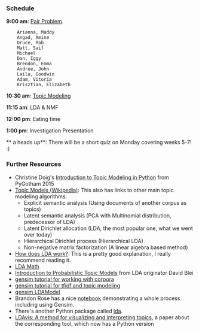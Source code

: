 ### Schedule

**9:00 am**: [Pair Problem](pair.md).

        Arianna, Maddy
        Angad, Amine
        Druce, Rob
        Matt, Saif
        Michael
        Dan, Iggy
        Brendon, Emma
        Andree, John
        Laila, Goodwin
        Adam, Vitoria
        Krisztian, Elizabeth

**10:30 am**: [Topic Modeling](Topic_Modeling.pdf)

**11:15 am**: LDA & NMF

**12:00 pm**: Eating time

**1:00 pm**: Investigation Presentation

** a heads up**: There will be a short quiz on Monday covering weeks 5-7! :)

### Further Resources

 * Christine Doig's [Introduction to Topic Modeling in Python](http://chdoig.github.io/pygotham-topic-modeling/) from PyGotham 2015
 * [Topic Models (Wikipedia)](http://en.wikipedia.org/wiki/Topic_model): This also has links to other main topic modeling algorithms:
     * Explicit semantic analysis (Using documents of another corpus as topics)
     * Latent semantic analysis  (PCA with Multinomial distribution, predecessor of LDA)
     * Latent Dirichlet allocation (LDA, the most popular one, what we went over today)
     * Hierarchical Dirichlet process (Hierarchical LDA)
     * Non-negative matrix factorization (A linear algebra based method)
 * [How does LDA work?](http://blog.echen.me/2011/08/22/introduction-to-latent-dirichlet-allocation/): This is a pretty good explanation, I really recommend reading it.
 * [LDA Math](http://obphio.us/pdfs/lda_tutorial.pdf)
 * [Introduction to Probabilistic Topic Models](https://www.cs.princeton.edu/~blei/papers/Blei2011.pdf) from LDA originator David Blei
 * [gensim tutorial for working with corpora](http://radimrehurek.com/gensim/tut1.html)
 * [gensim tutorial for tfidf and topic modeling](http://radimrehurek.com/gensim/tut2.html)
 * [gensim LDAModel](http://radimrehurek.com/gensim/models/ldamodel.html)
 * Brandon Rose has a nice [notebook](http://brandonrose.org/clustering) demonstrating a whole process including using Gensim.
 * There's another Python package called [lda](https://pypi.python.org/pypi/lda).
 * [LDAvis: A method for visualizing and interpreting topics](http://nlp.stanford.edu/events/illvi2014/papers/sievert-illvi2014.pdf), a paper about the corresponding tool, which now has a Python version
